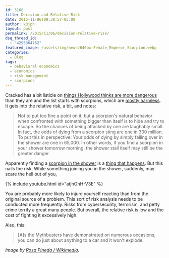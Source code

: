 ```yaml
---
id: 3168
title: Decision and Relative Risk
date: 2015-11-06T09:38:57-05:00
author: k3jph
layout: post
permalink: /2015/11/06/decision-relative-risk/
dsq_thread_id:
  - "4295364762"
featured_image: /assets/img/news/640px-Female_Emperor_Scorpion.webp
categories:
  - Blog
tags:
  - behavioral economics
  - economics
  - risk management
  - scorpions
---
```

Cracked has a bit listicle on [things Hollywood thinks are more dangerous](http://www.cracked.com/article_19171_5-things-that-arent-nearly-as-dangerous-as-hollywood-thinks.html) than they are and the list starts with scorpions, which are [mostly harmless](https://www.google.com/?q=mostly+harmless).  It gets into the relative risk, a bit, and notes:

> Not to put too fine a point on it, but a scorpion's natural behavior when confronted with something bigger than itself is to hide and try to escape. So the chances of being attacked by one are laughably small. In fact, the odds of dying from a scorpion sting are one in 300 million. To put this in perspective: Your odds of dying by simply falling over in the shower are one in 65,000. In other words, if you find a scorpion in your shower tomorrow morning, the shower stall itself may still be the greater danger.

Apparently finding a [scorpion in the shower](http://awesomearachnids.tumblr.com/post/122624216845/sir-p-audax-shaebay-scorpling-in-the) is a [thing that happens](http://historysafariexpress.airstreamlife.com/2011/10/09/agua-caliente-contemplations/).  But this nails the risk.  While something joining you in the shower, suddenly, may scare the hell out of you,

{% include youtube.html id="atjhOhH-V3E" %}

You are probably more likely to injure yourself reacting than from the original source of a problem.  This sort of risk analysis needs to be conducted more frequently.  Risks from cybersecurity, terrorism, and petty crime terrify a great many people.  But overall, the relative risk is low and the cost of fighting it excessively high.

Also, this:

> [A]s the Mythbusters have demonstrated on numerous occasions, you can do just about anything to a car and it won't explode.

_Image by [Rosa Pineda / Wikimedia](https://commons.wikimedia.org/wiki/File:Female_Emperor_Scorpion.webp)._
